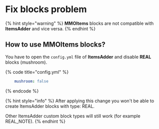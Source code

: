 # Fix blocks problem

{% hint style="warning" %}
**MMOItems** blocks are not compatible with **ItemsAdder** and vice versa.
{% endhint %}

## How to use MMOItems blocks?

You have to open the `config.yml` file of **ItemsAdder** and disable **REAL** blocks (mushroom).

{% code title="config.yml" %}
```yaml
    mushroom: false
```
{% endcode %}

{% hint style="info" %}
After applying this change you won't be able to create ItemsAdder blocks with type: REAL.

Other ItemsAdder custom block types will still work (for example REAL\_NOTE).
{% endhint %}
